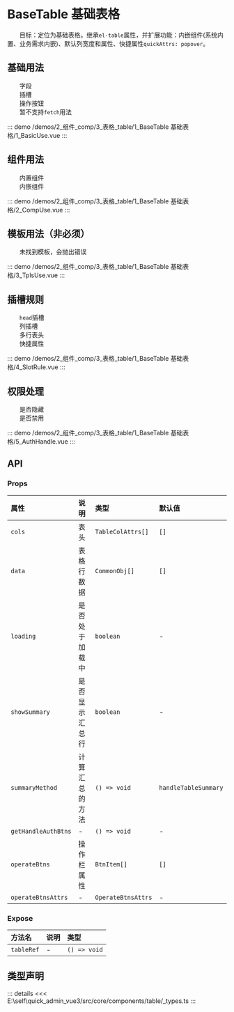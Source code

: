 # BaseTable 基础表格

&emsp;&emsp;目标：定位为基础表格。继承`el-table`属性，并扩展功能：内嵌组件(系统内置、业务需求内嵌)、默认列宽度和属性、快捷属性`quickAttrs: popover`。
## 基础用法

&emsp;&emsp;字段  
&emsp;&emsp;插槽  
&emsp;&emsp;操作按钮  
&emsp;&emsp;暂不支持`fetch`用法

::: demo 
/demos/2_组件_comp/3_表格_table/1_BaseTable 基础表格/1_BasicUse.vue
:::
## 组件用法

&emsp;&emsp;内置组件  
&emsp;&emsp;内嵌组件

::: demo 
/demos/2_组件_comp/3_表格_table/1_BaseTable 基础表格/2_CompUse.vue
:::
## 模板用法（非必须）

&emsp;&emsp;未找到模板，会抛出错误

::: demo 
/demos/2_组件_comp/3_表格_table/1_BaseTable 基础表格/3_TplsUse.vue
:::
## 插槽规则

&emsp;&emsp;`head`插槽  
&emsp;&emsp;列插槽  
&emsp;&emsp;多行表头  
&emsp;&emsp;快捷属性

::: demo 
/demos/2_组件_comp/3_表格_table/1_BaseTable 基础表格/4_SlotRule.vue
:::
## 权限处理

&emsp;&emsp;是否隐藏  
&emsp;&emsp;是否禁用

::: demo 
/demos/2_组件_comp/3_表格_table/1_BaseTable 基础表格/5_AuthHandle.vue
:::


## API 

### Props

|属性|说明|类型|默认值|
|:---|:---|:---|:---|
|`cols`|表头|`TableColAttrs[]`|`[]`|
|`data`|表格行数据|`CommonObj[]`|`[]`|
|`loading`|是否处于加载中|`boolean`|-|
|`showSummary`|是否显示汇总行|`boolean`|-|
|`summaryMethod`|计算汇总的方法|`() => void`|`handleTableSummary`|
|`getHandleAuthBtns`|-|`() => void`|-|
|`operateBtns`|操作栏属性|`BtnItem[]`|`[]`|
|`operateBtnsAttrs`|-|`OperateBtnsAttrs`|-|

### Expose

|方法名|说明|类型|
|:---|:---|:---|
|`tableRef`|-|`() => void`|


## 类型声明

::: details
<<< E:\self\quick_admin_vue3/src/core/components/table/_types.ts
:::  
